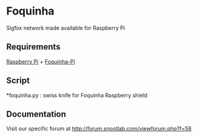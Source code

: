 # Foquinha
Sigfox network made available for Raspberry Pi

Requirements
------------

[Raspberry Pi](http://snootlab.com/raspberry-pi/985-nouveau-raspberry-pi-3-modele-b-arm-v8-64-bits-1g-ram-fr.html) + [Foquinha-Pi](http://snootlab.com/shields-snootlab/1107-foquinha-pi-connectivite-1-an-accessoires-fr.html)

Script
------

*foquinha.py : swiss knife for Foquinha Raspberry shield

Documentation
-------------

Visit our specific forum at http://forum.snootlab.com/viewforum.php?f=58